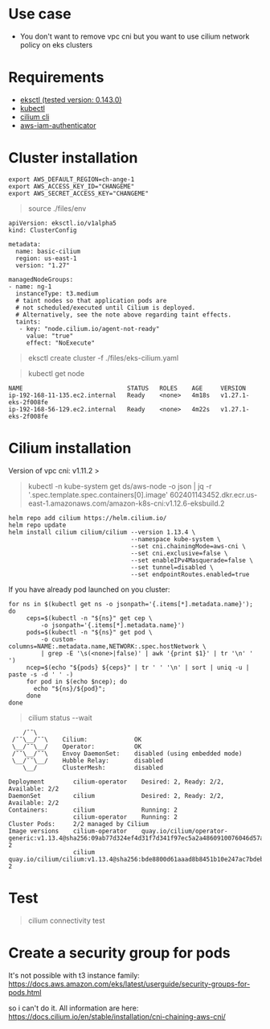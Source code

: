 # Use case

* You don't want to remove vpc cni but you want to use cilium network policy on eks clusters

# Requirements

* [eksctl (tested version: 0.143.0)](tools/eksctl.txt)
* [kubectl](tools/kubectl.txt)
* [cilium cli](tools/cilium-cli.txt)
* [aws-iam-authenticator](tools/aws-iam-authenticator.txt)

# Cluster installation

```
export AWS_DEFAULT_REGION=ch-ange-1
export AWS_ACCESS_KEY_ID="CHANGEME"
export AWS_SECRET_ACCESS_KEY="CHANGEME"
```

> source ./files/env

```yaml:
apiVersion: eksctl.io/v1alpha5
kind: ClusterConfig

metadata:
  name: basic-cilium
  region: us-east-1
  version: "1.27"

managedNodeGroups:
- name: ng-1
  instanceType: t3.medium
  # taint nodes so that application pods are
  # not scheduled/executed until Cilium is deployed.
  # Alternatively, see the note above regarding taint effects.
  taints:
   - key: "node.cilium.io/agent-not-ready"
     value: "true"
     effect: "NoExecute"
```

> eksctl create cluster -f ./files/eks-cilium.yaml

> kubectl get node
```
NAME                             STATUS   ROLES    AGE     VERSION
ip-192-168-11-135.ec2.internal   Ready    <none>   4m18s   v1.27.1-eks-2f008fe
ip-192-168-56-129.ec2.internal   Ready    <none>   4m22s   v1.27.1-eks-2f008fe
```

# Cilium installation

Version of vpc cni: v1.11.2 >

> kubectl -n kube-system get ds/aws-node -o json | jq -r '.spec.template.spec.containers[0].image'
602401143452.dkr.ecr.us-east-1.amazonaws.com/amazon-k8s-cni:v1.12.6-eksbuild.2

```
helm repo add cilium https://helm.cilium.io/
helm repo update
helm install cilium cilium/cilium --version 1.13.4 \
                                  --namespace kube-system \
                                  --set cni.chainingMode=aws-cni \
                                  --set cni.exclusive=false \
                                  --set enableIPv4Masquerade=false \
                                  --set tunnel=disabled \
                                  --set endpointRoutes.enabled=true
```

If you have already pod launched on you cluster:
```
for ns in $(kubectl get ns -o jsonpath='{.items[*].metadata.name}'); do
     ceps=$(kubectl -n "${ns}" get cep \
         -o jsonpath='{.items[*].metadata.name}')
     pods=$(kubectl -n "${ns}" get pod \
         -o custom-columns=NAME:.metadata.name,NETWORK:.spec.hostNetwork \
         | grep -E '\s(<none>|false)' | awk '{print $1}' | tr '\n' ' ')
     ncep=$(echo "${pods} ${ceps}" | tr ' ' '\n' | sort | uniq -u | paste -s -d ' ' -)
     for pod in $(echo $ncep); do
       echo "${ns}/${pod}";
     done
done
```

> cilium status --wait

```
    /¯¯\
 /¯¯\__/¯¯\    Cilium:             OK
 \__/¯¯\__/    Operator:           OK
 /¯¯\__/¯¯\    Envoy DaemonSet:    disabled (using embedded mode)
 \__/¯¯\__/    Hubble Relay:       disabled
    \__/       ClusterMesh:        disabled

Deployment        cilium-operator    Desired: 2, Ready: 2/2, Available: 2/2
DaemonSet         cilium             Desired: 2, Ready: 2/2, Available: 2/2
Containers:       cilium             Running: 2
                  cilium-operator    Running: 2
Cluster Pods:     2/2 managed by Cilium
Image versions    cilium-operator    quay.io/cilium/operator-generic:v1.13.4@sha256:09ab77d324ef4d31f7d341f97ec5a2a4860910076046d57a2d61494d426c6301: 2
                  cilium             quay.io/cilium/cilium:v1.13.4@sha256:bde8800d61aaad8b8451b10e247ac7bdeb7af187bb698f83d40ad75a38c1ee6b: 2
```

# Test

> cilium connectivity test

# Create a security group for pods

It's not possible with t3 instance family:
https://docs.aws.amazon.com/eks/latest/userguide/security-groups-for-pods.html

so i can't do it.
All information are here: https://docs.cilium.io/en/stable/installation/cni-chaining-aws-cni/

